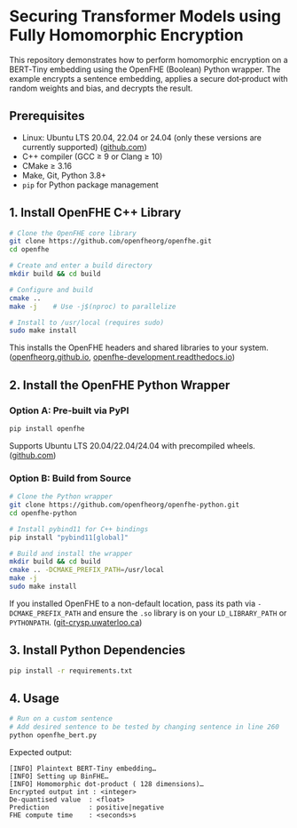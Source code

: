 # Securing Transformer Models using Fully Homomorphic Encryption

This repository demonstrates how to perform homomorphic encryption on a BERT‑Tiny embedding using the OpenFHE (Boolean) Python wrapper. The example encrypts a sentence embedding, applies a secure dot‑product with random weights and bias, and decrypts the result.

## Prerequisites

- Linux: Ubuntu LTS 20.04, 22.04 or 24.04 (only these versions are currently supported) ([github.com](https://github.com/openfheorg/openfhe-python?utm_source=chatgpt.com))
- C++ compiler (GCC ≥ 9 or Clang ≥ 10)
- CMake ≥ 3.16
- Make, Git, Python 3.8+
- `pip` for Python package management

## 1. Install OpenFHE C++ Library

```bash
# Clone the OpenFHE core library
git clone https://github.com/openfheorg/openfhe.git
cd openfhe

# Create and enter a build directory
mkdir build && cd build

# Configure and build
cmake ..
make -j    # Use -j$(nproc) to parallelize

# Install to /usr/local (requires sudo)
sudo make install
```
This installs the OpenFHE headers and shared libraries to your system. ([openfheorg.github.io](https://openfheorg.github.io/openfhe-python/html/index.html?utm_source=chatgpt.com), [openfhe-development.readthedocs.io](https://openfhe-development.readthedocs.io/en/latest/sphinx_rsts/intro/installation/installation.html?utm_source=chatgpt.com))

## 2. Install the OpenFHE Python Wrapper

### Option A: Pre‑built via PyPI

```bash
pip install openfhe
```
Supports Ubuntu LTS 20.04/22.04/24.04 with precompiled wheels. ([github.com](https://github.com/openfheorg/openfhe-python?utm_source=chatgpt.com))

### Option B: Build from Source

```bash
# Clone the Python wrapper
git clone https://github.com/openfheorg/openfhe-python.git
cd openfhe-python

# Install pybind11 for C++ bindings
pip install "pybind11[global]"

# Build and install the wrapper
mkdir build && cd build
cmake .. -DCMAKE_PREFIX_PATH=/usr/local
make -j
sudo make install
```
If you installed OpenFHE to a non-default location, pass its path via `-DCMAKE_PREFIX_PATH` and ensure the `.so` library is on your `LD_LIBRARY_PATH` or `PYTHONPATH`. ([git-crysp.uwaterloo.ca](https://git-crysp.uwaterloo.ca/iang/openfhe-python-fork?utm_source=chatgpt.com))

## 3. Install Python Dependencies

```bash
pip install -r requirements.txt
```

## 4. Usage

```bash
# Run on a custom sentence
# Add desired sentence to be tested by changing sentence in line 260
python openfhe_bert.py
```

Expected output:
```
[INFO] Plaintext BERT‑Tiny embedding…
[INFO] Setting up BinFHE…
[INFO] Homomorphic dot‑product ( 128 dimensions)…
Encrypted output int : <integer>
De‑quantised value  : <float>
Prediction          : positive|negative
FHE compute time    : <seconds>s
```



